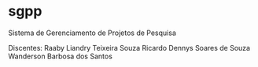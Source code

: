 # sgpp
Sistema de Gerenciamento de Projetos de Pesquisa

Discentes:
Raaby Liandry Teixeira Souza
Ricardo Dennys Soares de Souza
Wanderson Barbosa dos Santos
